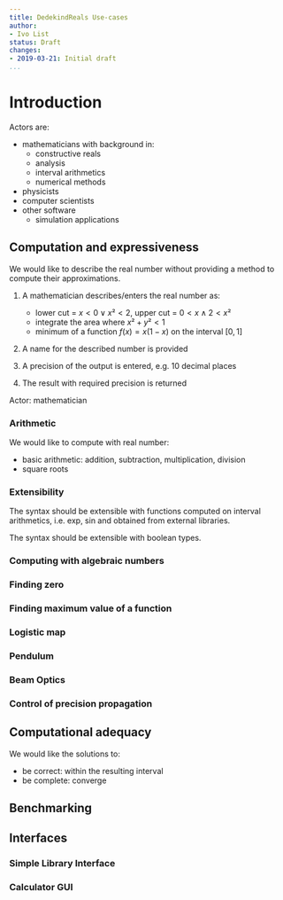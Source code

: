 ```yaml
---
title: DedekindReals Use-cases 
author:
- Ivo List
status: Draft
changes:
- 2019-03-21: Initial draft
...
```


# Introduction

Actors are:

 - mathematicians with background in:
   - constructive reals
   - analysis
   - interval arithmetics
   - numerical methods
 - physicists
 - computer scientists
 - other software
   - simulation applications

## Computation and expressiveness

We would like to describe the real number without providing a method to compute their
approximations.

1. A mathematician describes/enters the real number as:
   - lower cut = $x<0 \lor x² < 2$, upper cut = $0 < x \land 2 < x²$
   - integrate the area where $x²+y² < 1$
   - minimum of a function $f(x) = x(1-x)$ on the interval $[0,1]$

2. A name for the described number is provided

2. A precision of the output is entered, e.g. 10 decimal places

3. The result with required precision is returned

Actor: mathematician

### Arithmetic

We would like to compute with real number:

 - basic arithmetic: addition, subtraction, multiplication, division
 - square roots

### Extensibility

The syntax should be extensible with functions computed on interval arithmetics, i.e. exp, sin
and obtained from external libraries.

The syntax should be extensible with boolean types.


### Computing with algebraic numbers


### Finding zero

### Finding maximum value of a function


### Logistic map

### Pendulum

### Beam Optics

### Control of precision propagation

## Computational adequacy

We would like the solutions to:
- be correct: within the resulting interval
- be complete: converge

## Benchmarking



## Interfaces

### Simple Library Interface

### Calculator GUI

